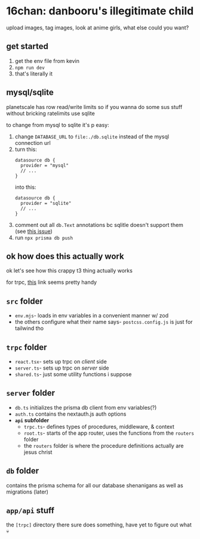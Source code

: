 # 16chan: danbooru's illegitimate child

upload images, tag images, look at anime girls, what else could you want?

## get started

1. get the env file from kevin
2. `npm run dev`
3. that's literally it

## mysql/sqlite

planetscale has row read/write limits so if you wanna do some sus stuff without bricking ratelimits use sqlite

to change from mysql to sqlite it's p easy:
1. change `DATABASE_URL` to `file:./db.sqlite` instead of the mysql connection url
2. turn this:
    ```prisma
    datasource db {
      provider = "mysql"
      // ...
    }
    ```
    into this:
    ```prisma
    datasource db {
      provider = "sqlite"
      // ...
    }
    ```
3. comment out all `db.Text` annotations bc sqlitle doesn't support them
   (see [this issue](https://github.com/prisma/prisma/issues/9012))
4. run `npx prisma db push`


## ok how does this actually work

ok let's see how this crappy t3 thing actually works

for trpc, [this](https://trpc.io/docs/client/nextjs/setup) link seems pretty handy

## `src` folder

* `env.mjs`- loads in env variables in a convenient manner w/ zod
* the others configure what their name says- `postcss.config.js` is just for tailwind tho

## `trpc` folder

* `react.tsx`- sets up trpc on _client_ side
* `server.ts`- sets up trpc on _server_ side
* `shared.ts`- just some utility functions i suppose

## `server` folder

* `db.ts` initializes the prisma db client from env variables(?)
* `auth.ts` contains the nextauth.js auth options
* **`api` subfolder**
   * `trpc.ts`- defines types of procedures, middleware, & context
   * `root.ts`- starts of the app router, uses the functions from the `routers` folder
   * the `routers` folder is where the procedure definitions actually are jesus christ

## `db` folder

contains the prisma schema for all our database shenanigans as well as migrations (later)

## `app/api` stuff

the `[trpc]` directory there sure does something, have yet to figure out what :skull:
